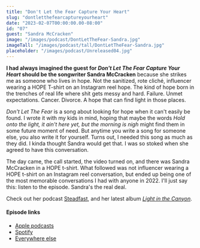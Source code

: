 ```yaml
---
title: "Don't Let the Fear Capture Your Heart"
slug: "dontletthefearcaptureyourheart"
date: "2023-02-07T00:00:00.00-08:00"
id: "07"
guest: "Sandra McCracken"
image: "/images/podcast/DontLetTheFear-Sandra.jpg"
imageTall: "/images/podcast/tall/DontLetTheFear-Sandra.jpg"
placeholder: "/images/podcast/Unreleased04.jpg"
---
```


**I had always imagined the guest for _Don't Let The Fear Capture Your Heart_ should be the songwriter Sandra McCracken** because she strikes me as someone who lives in hope. Not the sanitized, rote cliché, influencer wearing a HOPE T-shirt on an Instagram reel hope. The kind of hope born in the trenches of real life where shit gets messy and hard. Failure. Unmet expectations. Cancer. Divorce. A hope that can find light in those places.

_Don't Let The Fear_ is a song about looking for hope when it can't easily be found. I wrote it with my kids in mind, hoping that maybe the words _Hold onto the light, it ain't here yet, but the morning is nigh_ might find them in some future moment of need. But anytime you write a song for someone else, you also write it for yourself. Turns out, I needed this song as much as they did. I kinda thought Sandra would get that. I was so stoked when she agreed to have this conversation.

The day came, the call started, the video turned on, and there was Sandra McCracken in a HOPE t-shirt. What followed was not influencer wearing a HOPE t-shirt on an Instagram reel conversation, but ended up being one of the most memorable conversations I had with anyone in 2022. I'll just say this: listen to the episode. Sandra's the real deal.

Check out her podcast [Steadfast](https://www.sandramccracken.com/podcast), and her latest album [_Light in the Canyon_](https://www.sandramccracken.com/discography).

#### Episode links

- [Apple podcasts](https://podcasts.apple.com/us/podcast/the-halflight-podcast/id1661551029)
- [Spotify](https://open.spotify.com/show/2K2vKoRk511U3okd970NkD)
- [Everywhere else](https://anchor.fm/joeday/episodes/07---Dont-Let-The-Fear-Capture-Your-Heart-with-Sandra-McCracken-e1uj3s3)
